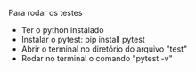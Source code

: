 Para rodar os testes

- Ter o python instalado
- Instalar o pytest: pip install pytest
- Abrir o terminal no diretório do arquivo "test"
- Rodar no terminal o comando "pytest -v"
